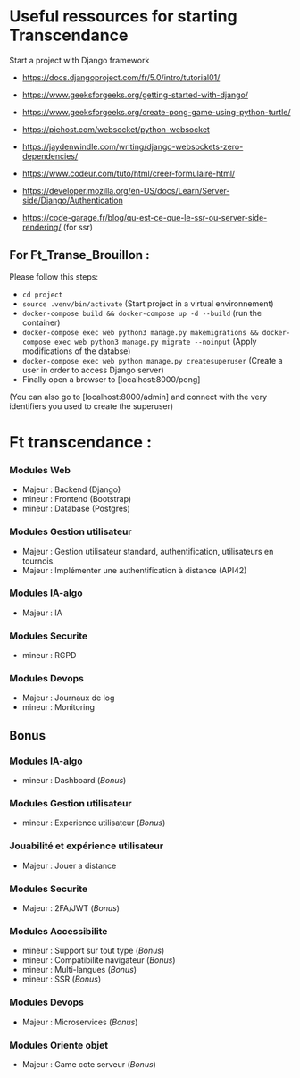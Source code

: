 # Useful ressources for starting Transcendance 

Start a project with Django framework

- https://docs.djangoproject.com/fr/5.0/intro/tutorial01/

- https://www.geeksforgeeks.org/getting-started-with-django/

- https://www.geeksforgeeks.org/create-pong-game-using-python-turtle/

- https://piehost.com/websocket/python-websocket

- https://jaydenwindle.com/writing/django-websockets-zero-dependencies/

- https://www.codeur.com/tuto/html/creer-formulaire-html/

- https://developer.mozilla.org/en-US/docs/Learn/Server-side/Django/Authentication

- https://code-garage.fr/blog/qu-est-ce-que-le-ssr-ou-server-side-rendering/
(for ssr)

## For Ft_Transe_Brouillon :
Please follow this steps:
  - `cd project`
  - `source .venv/bin/activate` (Start project in a virtual environnement)
  - `docker-compose build && docker-compose up -d --build` (run the container)
  - `docker-compose exec web python3 manage.py makemigrations && docker-compose exec web python3 manage.py migrate --noinput` (Apply modifications of the databse)
  - `docker-compose exec web python manage.py createsuperuser` (Create a user in order to access Django server)
  - Finally open a browser to [localhost:8000/pong]

  (You can also go to [localhost:8000/admin] and connect with the very identifiers you used to create the superuser)

# Ft transcendance :

### Modules Web
  - Majeur : Backend (Django)
  - mineur : Frontend (Bootstrap)
  - mineur : Database (Postgres)

### Modules Gestion utilisateur
  - Majeur : Gestion utilisateur standard, authentification, utilisateurs en tournois.
  - Majeur : Implémenter une authentification à distance (API42)

### Modules IA-algo
  - Majeur : IA
 
### Modules Securite
  - mineur : RGPD

### Modules Devops
  - Majeur : Journaux de log
  - mineur : Monitoring

## Bonus
### Modules IA-algo
  - mineur : Dashboard (*Bonus*)
### Modules Gestion utilisateur
  - mineur : Experience utilisateur (*Bonus*)
### Jouabilité et expérience utilisateur
  - Majeur : Jouer a distance
### Modules Securite
  - Majeur : 2FA/JWT (*Bonus*)
### Modules Accessibilite
  - mineur : Support sur tout type (*Bonus*)
  - mineur : Compatibilite navigateur (*Bonus*)
  - mineur : Multi-langues (*Bonus*)
  - mineur : SSR (*Bonus*)
### Modules Devops
  - Majeur : Microservices (*Bonus*)
### Modules Oriente objet
  - Majeur : Game cote serveur  (*Bonus*)
